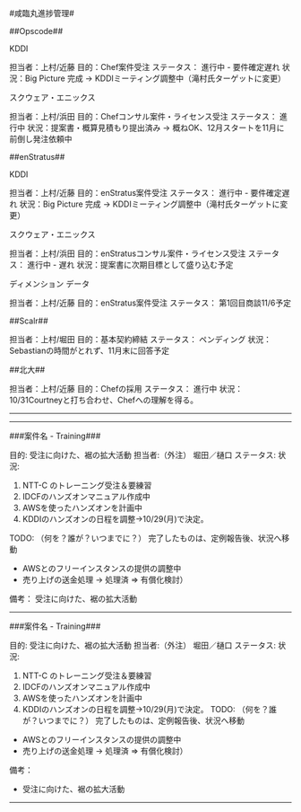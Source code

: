 #咸臨丸進捗管理#

##Opscode##

KDDI

担当者：上村/近藤
目的：Chef案件受注
ステータス： 進行中 - 要件確定遅れ
状況：Big Picture 完成 → KDDIミーティング調整中（滝村氏ターゲットに変更）

スクウェア・エニックス

担当者：上村/浜田
目的：Chefコンサル案件・ライセンス受注
ステータス： 進行中 
状況：提案書・概算見積もり提出済み → 概ねOK、12月スタートを11月に前倒し発注依頼中

##enStratus##

KDDI

担当者：上村/近藤
目的：enStratus案件受注
ステータス： 進行中 - 要件確定遅れ
状況：Big Picture 完成 → KDDIミーティング調整中（滝村氏ターゲットに変更）

スクウェア・エニックス

担当者：上村/浜田
目的：enStratusコンサル案件・ライセンス受注
ステータス： 進行中 - 遅れ
状況：提案書に次期目標として盛り込む予定

ディメンション データ

担当者：上村/近藤
目的：enStratus案件受注
ステータス： 第1回目商談11/6予定

##Scalr##

担当者：上村/堀田
目的：基本契約締結
ステータス： ペンディング
状況：Sebastianの時間がとれず、11月末に回答予定

##北大##

担当者：上村/近藤
目的：Chefの採用
ステータス： 進行中
状況：10/31Courtneyと打ち合わせ、Chefへの理解を得る。

---
---

###案件名 - Training###

目的: 受注に向けた、裾の拡大活動
担当者:（外注） 堀田／樋口
ステータス:
状況:
1. NTT-C のトレーニング受注＆要練習
2. IDCFのハンズオンマニュアル作成中　
3. AWSを使ったハンズオンを計画中
4. KDDIのハンズオンの日程を調整→10/29(月)で決定。

TODO: （何を？誰が？いつまでに？）
完了したものは、定例報告後、状況へ移動

- AWSとのフリーインスタンスの提供の調整中
- 売り上げの送金処理 → 処理済
=> 有償化検討）

備考： 受注に向けた、裾の拡大活動

---

###案件名 - Training###

目的: 受注に向けた、裾の拡大活動
担当者:（外注） 堀田／樋口
ステータス:
状況:
1. NTT-C のトレーニング受注＆要練習
2. IDCFのハンズオンマニュアル作成中　
3. AWSを使ったハンズオンを計画中
4. KDDIのハンズオンの日程を調整→10/29(月)で決定。
TODO: （何を？誰が？いつまでに？）
完了したものは、定例報告後、状況へ移動

- AWSとのフリーインスタンスの提供の調整中
- 売り上げの送金処理 → 処理済
=> 有償化検討）

備考：

- 受注に向けた、裾の拡大活動

---
